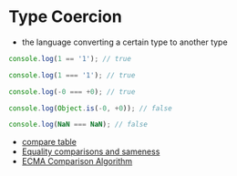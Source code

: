 # Type Coercion

- the language converting a certain type to another type

```js
console.log(1 == '1'); // true

console.log(1 === '1'); // true

console.log(-0 === +0); // true

console.log(Object.is(-0, +0)); // false

console.log(NaN === NaN); // false
```

- [compare table](https://dorey.github.io/JavaScript-Equality-Table/)
- [Equality comparisons and sameness
  ](https://developer.mozilla.org/en-US/docs/Web/JavaScript/Equality_comparisons_and_sameness)
- [ECMA Comparison Algorithm](https://www.ecma-international.org/ecma-262/5.1/#sec-11.9.3)
